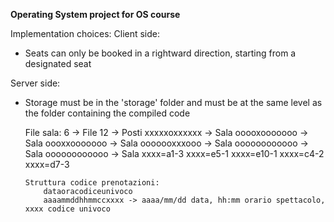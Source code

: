 **Operating System project for OS course**

Implementation choices:
  Client side:
  - Seats can only be booked in a rightward direction, starting from a designated seat
    
  Server side:
  - Storage must be in the 'storage' folder and must be at the same level as the folder containing the compiled code
    
    File sala:
        6 -> File
        12 -> Posti
        xxxxxoxxxxxx -> Sala
        ooooxooooooo -> Sala
        oooxxooooooo -> Sala
        ooooooxxxooo -> Sala
        oooooooooooo -> Sala
        oooooooooooo -> Sala
        xxxx=a1-3
        xxxx=e5-1
        xxxx=e10-1
        xxxx=c4-2
        xxxx=d7-3

        Struttura codice prenotazioni:
            dataoracodiceunivoco
            aaaammddhhmmccxxxx -> aaaa/mm/dd data, hh:mm orario spettacolo, xxxx codice univoco

